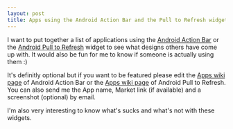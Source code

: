 ```yaml
---
layout: post
title: Apps using the Android Action Bar and the Pull to Refresh widget
---
```


I want to put together a list of applications using the [Android Action Bar](https://github.com/johannilsson/android-actionbar) or the [Android Pull to Refresh](https://github.com/johannilsson/android-pulltorefresh) widget to see what designs others have come up with. It would also be fun for me to know if someone is actually using them :)

It's definitly optional but if you want to be featured please edit the [Apps wiki page](https://github.com/johannilsson/android-actionbar/wiki/Apps) of Android Action Bar or the [Apps wiki page](https://github.com/johannilsson/android-pulltorefresh/wiki/Apps) of Android Pull to Refresh. You can also send me the App name, Market link (if available) and a screenshot (optional) by email.

I'm also very interesting to know what's sucks and what's not with these widgets.
